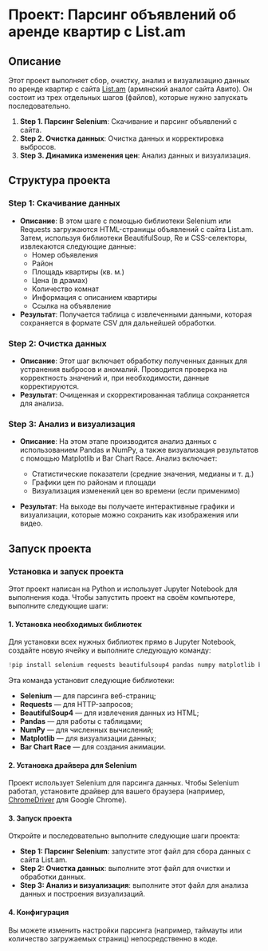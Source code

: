 
# Проект: Парсинг объявлений об аренде квартир с List.am

## Описание

Этот проект выполняет сбор, очистку, анализ и визуализацию данных по аренде квартир с сайта [List.am](https://www.list.am) (армянский аналог сайта Авито). Он состоит из трех отдельных шагов (файлов), которые нужно запускать последовательно.

1. **Step 1. Парсинг Selenium**: Скачивание и парсинг объявлений с сайта.
2. **Step 2. Очистка данных**: Очистка данных и корректировка выбросов.
3. **Step 3. Динамика изменения цен**: Анализ данных и визуализация.

## Структура проекта

### Step 1: Скачивание данных

- **Описание**: В этом шаге с помощью библиотеки Selenium или Requests загружаются HTML-страницы объявлений с сайта List.am. Затем, используя библиотеки BeautifulSoup, Re и CSS-селекторы, извлекаются следующие данные:
  - Номер объявления
  - Район
  - Площадь квартиры (кв. м.)
  - Цена (в драмах)
  - Количество комнат
  - Информация с описанием квартиры
  - Ссылка на объявление
- **Результат**: Получается таблица с извлеченными данными, которая сохраняется в формате CSV для дальнейшей обработки.

### Step 2: Очистка данных

- **Описание**: Этот шаг включает обработку полученных данных для устранения выбросов и аномалий. Проводится проверка на корректность значений и, при необходимости, данные корректируются.
- **Результат**: Очищенная и скорректированная таблица сохраняется для анализа.

### Step 3: Анализ и визуализация

- **Описание**: На этом этапе производится анализ данных с использованием Pandas и NumPy, а также визуализация результатов с помощью Matplotlib и Bar Chart Race. Анализ включает:
  - Статистические показатели (средние значения, медианы и т. д.)
  - Графики цен по районам и площади
  - Визуализация изменений цен во времени (если применимо)
  
- **Результат**: На выходе вы получаете интерактивные графики и визуализации, которые можно сохранить как изображения или видео.


## Запуск проекта


### Установка и запуск проекта

Этот проект написан на Python и использует Jupyter Notebook для выполнения кода. Чтобы запустить проект на своём компьютере, выполните следующие шаги:

#### 1. Установка необходимых библиотек

Для установки всех нужных библиотек прямо в Jupyter Notebook, создайте новую ячейку и выполните следующую команду:

```python
!pip install selenium requests beautifulsoup4 pandas numpy matplotlib bar_chart_race
```

Эта команда установит следующие библиотеки:
- **Selenium** — для парсинга веб-страниц;
- **Requests** — для HTTP-запросов;
- **BeautifulSoup4** — для извлечения данных из HTML;
- **Pandas** — для работы с таблицами;
- **NumPy** — для численных вычислений;
- **Matplotlib** — для визуализации данных;
- **Bar Chart Race** — для создания анимации.

#### 2. Установка драйвера для Selenium

Проект использует Selenium для парсинга данных. Чтобы Selenium работал, установите драйвер для вашего браузера (например, [ChromeDriver](https://sites.google.com/a/chromium.org/chromedriver/) для Google Chrome).

#### 3. Запуск проекта

Откройте и последовательно выполните следующие шаги проекта:

- **Step 1: Парсинг Selenium**: запустите этот файл для сбора данных с сайта List.am.
- **Step 2: Очистка данных**: выполните этот файл для очистки и обработки данных.
- **Step 3: Анализ и визуализация**: выполните этот файл для анализа данных и построения визуализаций.


#### 4. Конфигурация

Вы можете изменить настройки парсинга (например, таймауты или количество загружаемых страниц) непосредственно в коде.

